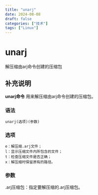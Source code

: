 ```yaml
---
title: "unarj"
date: 2024-08-08
draft: false
categories: ["技术"]
tags: ["Linux"]
---
```

unarj
===

解压缩由arj命令创建的压缩包

## 补充说明

**unarj命令** 用来解压缩由arj命令创建的压缩包。

###  语法

```shell
unarj(选项)(参数)
```

###  选项

```shell
e：解压缩.arj文件；
l：显示压缩文件内所包含的文件；
t：检查压缩文件是否正确；
x：解压缩时保留原有的路径。
```

###  参数

.arj压缩包：指定要解压缩的.arj压缩包。


